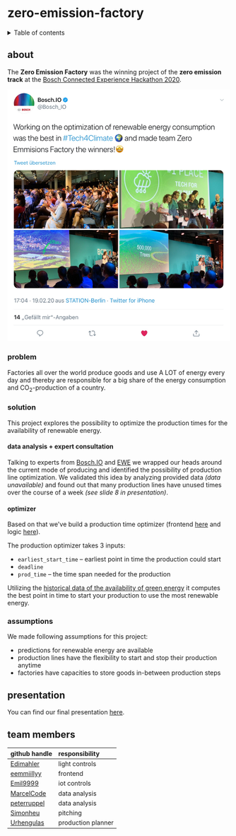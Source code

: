 # zero-emission-factory

<details>
<summary>Table of contents</summary>

- [about](#about)
  - [problem](#problem)
  - [solution](#solution)
    - [data analysis + expert consultation](#data-analysis--expert-consultation)
    - [optimizer](#optimizer)
  - [assumptions](#assumptions)
- [presentation](#presentation)
- [team members](#team-members)
</details>

## about
The **Zero Emission Factory** was the winning project of the **zero emission track** at the [Bosch Connected Experience Hackathon 2020](https://bosch-connected-world.com/hackathon/).

[![tweet](tweet.jpg)](https://twitter.com/Bosch_IO/status/1230161284584411139)

### problem
Factories all over the world produce goods and use A LOT of energy every day and thereby are responsible for a big share of the energy consumption and CO$_2$-production of a country. 

### solution
This project explores the possibility to optimize the production times for the availability of renewable energy.

#### data analysis + expert consultation
Talking to experts from [Bosch.IO](https://bosch.io/) and [EWE](https://www.ewe.de/) we wrapped our heads around the current mode of producing and identified the possibility of production line optimization.
We validated this idea by analyzing provided data _(data unavailable)_ and found out that many production lines have unused times over the course of a week _(see slide 8 in presentation)_.

#### optimizer
Based on that we've build a production time optimizer (frontend [here](./frontend/) and logic [here](./backend/scheduler.py)).

The production optimizer takes 3 inputs: 
* `earliest_start_time` – earliest point in time the production could start
* `deadline`
* `prod_time` – the time span needed for the production
 
Utilizing the [historical data of the availability of green energy](data/renewData.csv) it computes the best point in time to start your production to use the most renewable energy. 

### assumptions
We made following assumptions for this project:
* predictions for renewable energy are available
* production lines have the flexibility to start and stop their production anytime
* factories have capacities to store goods in-between production steps

## presentation
You can find our final presentation [here](./zero_emission_factory_finals.pdf).

## team members
| github handle                                 | responsibility     |
| :-------------------------------------------- | :----------------- |
| [Edimahler](https://github.com/edimahler)     | light controls     |
| [eemmiillyy](https://github.com/eemmiillyy)   | frontend           |
| [Emil9999](https://github.com/Emil9999)       | iot controls       |
| [MarcelCode](https://github.com/MarcelCode)   | data analysis      |
| [peterruppel](https://github.com/peterruppel) | data analysis      |
| [Simonheu](https://github.com/simonheu)       | pitching           |
| [Urhengulas](https://github.com/Urhengulas)   | production planner |
